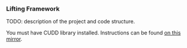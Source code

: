 ### Lifting Framework

TODO: description of the project and code structure.


You must have CUDD library installed. Instructions can be found [on this mirror](https://github.com/ivmai/cudd).

